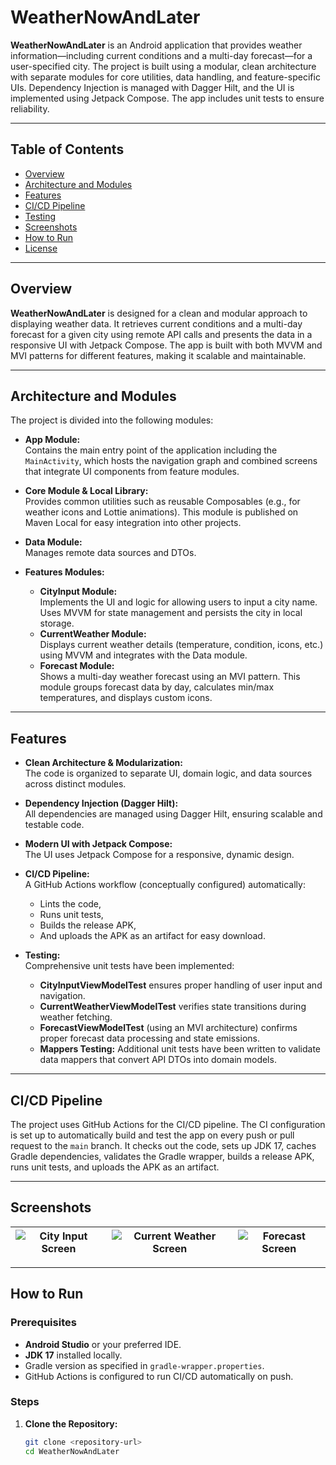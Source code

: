 # WeatherNowAndLater

**WeatherNowAndLater** is an Android application that provides weather information—including current conditions and a multi-day forecast—for a user-specified city. The project is built using a modular, clean architecture with separate modules for core utilities, data handling, and feature-specific UIs. Dependency Injection is managed with Dagger Hilt, and the UI is implemented using Jetpack Compose. The app includes unit tests to ensure reliability.

---

## Table of Contents

- [Overview](#overview)
- [Architecture and Modules](#architecture-and-modules)
- [Features](#features)
- [CI/CD Pipeline](#cicd-pipeline)
- [Testing](#testing)
- [Screenshots](#screenshots)
- [How to Run](#how-to-run)
- [License](#license)

---

## Overview

**WeatherNowAndLater** is designed for a clean and modular approach to displaying weather data. It retrieves current conditions and a multi-day forecast for a given city using remote API calls and presents the data in a responsive UI with Jetpack Compose. The app is built with both MVVM and MVI patterns for different features, making it scalable and maintainable.

---

## Architecture and Modules

The project is divided into the following modules:

- **App Module:**  
  Contains the main entry point of the application including the `MainActivity`, which hosts the navigation graph and combined screens that integrate UI components from feature modules.

- **Core Module & Local Library:**  
  Provides common utilities such as reusable Composables (e.g., for weather icons and Lottie animations). This module is published on Maven Local for easy integration into other projects.

- **Data Module:**  
  Manages remote data sources and DTOs.

- **Features Modules:**  
  - **CityInput Module:**  
    Implements the UI and logic for allowing users to input a city name. Uses MVVM for state management and persists the city in local storage.
  - **CurrentWeather Module:**  
    Displays current weather details (temperature, condition, icons, etc.) using MVVM and integrates with the Data module.
  - **Forecast Module:**  
    Shows a multi-day weather forecast using an MVI pattern. This module groups forecast data by day, calculates min/max temperatures, and displays custom icons.

---

## Features

- **Clean Architecture & Modularization:**  
  The code is organized to separate UI, domain logic, and data sources across distinct modules.

- **Dependency Injection (Dagger Hilt):**  
  All dependencies are managed using Dagger Hilt, ensuring scalable and testable code.

- **Modern UI with Jetpack Compose:**  
  The UI uses Jetpack Compose for a responsive, dynamic design.

- **CI/CD Pipeline:**  
  A GitHub Actions workflow (conceptually configured) automatically:
  - Lints the code,
  - Runs unit tests,
  - Builds the release APK,
  - And uploads the APK as an artifact for easy download.

- **Testing:**  
  Comprehensive unit tests have been implemented:
  - **CityInputViewModelTest** ensures proper handling of user input and navigation.
  - **CurrentWeatherViewModelTest** verifies state transitions during weather fetching.
  - **ForecastViewModelTest** (using an MVI architecture) confirms proper forecast data processing and state emissions.
  - **Mappers Testing:** Additional unit tests have been written to validate data mappers that convert API DTOs into domain models.

---

## CI/CD Pipeline

The project uses GitHub Actions for the CI/CD pipeline. The CI configuration is set up to automatically build and test the app on every push or pull request to the `main` branch. It checks out the code, sets up JDK 17, caches Gradle dependencies, validates the Gradle wrapper, builds a release APK, runs unit tests, and uploads the APK as an artifact.

---

## Screenshots

| ![City Input Screen](https://github.com/user-attachments/assets/76ebf582-1320-46ba-979f-e3d47b446696) | ![Current Weather Screen](https://github.com/user-attachments/assets/fdc4589b-859e-4f5c-800c-2c66ee209d9f) | ![Forecast Screen](https://github.com/user-attachments/assets/5ba4cb52-ab8f-4c2e-b4b8-f9175a40c570) |
| ------------------------------------------------------------ | ------------------------------------------------------------ | ------------------------------------------------------------ |

---

## How to Run

### Prerequisites
- **Android Studio** or your preferred IDE.
- **JDK 17** installed locally.
- Gradle version as specified in `gradle-wrapper.properties`.
- GitHub Actions is configured to run CI/CD automatically on push.

### Steps

1. **Clone the Repository:**
   ```bash
   git clone <repository-url>
   cd WeatherNowAndLater
